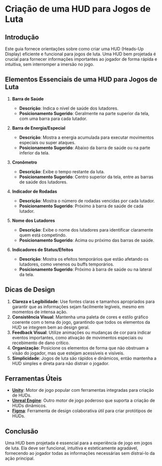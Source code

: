 # Criação de uma HUD para Jogos de Luta

## Introdução

Este guia fornece orientações sobre como criar uma HUD (Heads-Up Display) eficiente e funcional para jogos de luta. Uma HUD bem projetada é crucial para fornecer informações importantes ao jogador de forma rápida e intuitiva, sem interromper a imersão no jogo.

## Elementos Essenciais de uma HUD para Jogos de Luta

1. **Barra de Saúde**
   - **Descrição**: Indica o nível de saúde dos lutadores.
   - **Posicionamento Sugerido**: Geralmente na parte superior da tela, com uma barra para cada lutador.

2. **Barra de Energia/Especial**
   - **Descrição**: Mostra a energia acumulada para executar movimentos especiais ou super ataques.
   - **Posicionamento Sugerido**: Abaixo da barra de saúde ou na parte inferior da tela.

3. **Cronômetro**
   - **Descrição**: Exibe o tempo restante da luta.
   - **Posicionamento Sugerido**: Centro superior da tela, entre as barras de saúde dos lutadores.

4. **Indicador de Rodadas**
   - **Descrição**: Mostra o número de rodadas vencidas por cada lutador.
   - **Posicionamento Sugerido**: Próximo à barra de saúde de cada lutador.

5. **Nome dos Lutadores**
   - **Descrição**: Exibe o nome dos lutadores para identificar claramente quem está competindo.
   - **Posicionamento Sugerido**: Acima ou próximo das barras de saúde.

6. **Indicadores de Status/Efeitos**
   - **Descrição**: Mostra os efeitos temporários que estão afetando os lutadores, como venenos ou buffs temporários.
   - **Posicionamento Sugerido**: Próximo à barra de saúde ou na lateral da tela.

## Dicas de Design

1. **Clareza e Legibilidade**: Use fontes claras e tamanhos apropriados para garantir que as informações sejam facilmente legíveis, mesmo em momentos de intensa ação.
2. **Consistência Visual**: Mantenha uma paleta de cores e estilo gráfico coerente com o tema do jogo, garantindo que todos os elementos da HUD se integrem bem ao design geral.
3. **Feedback Visual**: Utilize animações ou mudanças de cor para indicar eventos importantes, como ativação de movimentos especiais ou recebimento de dano crítico.
4. **Organização**: Posicione os elementos de forma que não obstruam a visão do jogador, mas que estejam acessíveis e visíveis.
5. **Simplicidade**: Jogos de luta são rápidos e dinâmicos, então mantenha a HUD simples e direta para não distrair o jogador.

## Ferramentas Úteis

- **[Unity](https://unity.com/)**: Motor de jogo popular com ferramentas integradas para criação de HUDs.
- **[Unreal Engine](https://www.unrealengine.com/)**: Outro motor de jogo poderoso que suporta a criação de HUDs dinâmicos.
- **[Figma](https://www.figma.com/)**: Ferramenta de design colaborativa útil para criar protótipos de HUDs.

## Conclusão

Uma HUD bem projetada é essencial para a experiência de jogo em jogos de luta. Ela deve ser funcional, intuitiva e esteticamente agradável, fornecendo ao jogador todas as informações necessárias sem distraí-lo da ação principal. 
